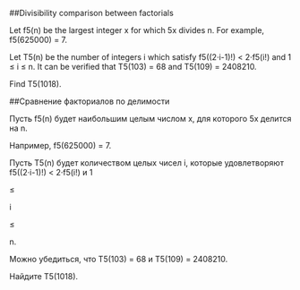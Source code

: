 ##Divisibility comparison between factorials


Let f5(n) be the largest integer x for which 5x divides n.
For example, f5(625000) = 7.


Let T5(n) be the number of integers i which satisfy f5((2·i-1)!) < 2·f5(i!) and 1 ≤ i ≤ n.
It can be verified that T5(103) = 68 and T5(109) = 2408210.


Find T5(1018).

##Сравнение факториалов по делимости


Пусть f5(n) будет наибольшим целым числом x, для которого 5x делится на n.

Например, f5(625000) = 7.


Пусть T5(n) будет количеством целых чисел i, которые удовлетворяют f5((2·i-1)!) < 2·f5(i!) и 1 
≤
 i 
≤
 n.

Можно убедиться, что T5(103) = 68 и T5(109) = 2408210.


Найдите T5(1018).

